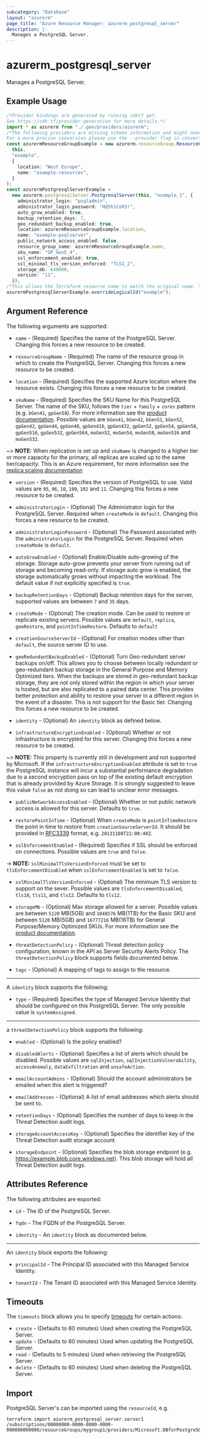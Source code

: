 ```yaml
---
subcategory: "Database"
layout: "azurerm"
page_title: "Azure Resource Manager: azurerm_postgresql_server"
description: |-
  Manages a PostgreSQL Server.
---
```


# azurerm\_postgresql\_server

Manages a PostgreSQL Server.

## Example Usage

```typescript
/*Provider bindings are generated by running cdktf get.
See https://cdk.tf/provider-generation for more details.*/
import * as azurerm from "./.gen/providers/azurerm";
/*The following providers are missing schema information and might need manual adjustments to synthesize correctly: azurerm.
For a more precise conversion please use the --provider flag in convert.*/
const azurermResourceGroupExample = new azurerm.resourceGroup.ResourceGroup(
  this,
  "example",
  {
    location: "West Europe",
    name: "example-resources",
  }
);
const azurermPostgresqlServerExample =
  new azurerm.postgresqlServer.PostgresqlServer(this, "example_1", {
    administrator_login: "psqladmin",
    administrator_login_password: "H@Sh1CoR3!",
    auto_grow_enabled: true,
    backup_retention_days: 7,
    geo_redundant_backup_enabled: true,
    location: azurermResourceGroupExample.location,
    name: "example-psqlserver",
    public_network_access_enabled: false,
    resource_group_name: azurermResourceGroupExample.name,
    sku_name: "GP_Gen5_4",
    ssl_enforcement_enabled: true,
    ssl_minimal_tls_version_enforced: "TLS1_2",
    storage_mb: 640000,
    version: "11",
  });
/*This allows the Terraform resource name to match the original name. You can remove the call if you don't need them to match.*/
azurermPostgresqlServerExample.overrideLogicalId("example");

```

## Argument Reference

The following arguments are supported:

*   `name` - (Required) Specifies the name of the PostgreSQL Server. Changing this forces a new resource to be created.

*   `resourceGroupName` - (Required) The name of the resource group in which to create the PostgreSQL Server. Changing this forces a new resource to be created.

*   `location` - (Required) Specifies the supported Azure location where the resource exists. Changing this forces a new resource to be created.

*   `skuName` - (Required) Specifies the SKU Name for this PostgreSQL Server. The name of the SKU, follows the `tier` + `family` + `cores` pattern (e.g. `bGen41`, `gpGen58`). For more information see the [product documentation](https://docs.microsoft.com/rest/api/postgresql/singleserver/servers/create#sku). Possible values are `bGen41`, `bGen42`, `bGen51`, `bGen52`, `gpGen42`, `gpGen44`, `gpGen48`, `gpGen416`, `gpGen432`, `gpGen52`, `gpGen54`, `gpGen58`, `gpGen516`, `gpGen532`, `gpGen564`, `moGen52`, `moGen54`, `moGen58`, `moGen516` and `moGen532`.

\~> **NOTE:** When replication is set up and `skuName` is changed to a higher tier or more capacity for the primary, all replicas are scaled up to the same tier/capacity. This is an Azure requirement, for more information see the [replica scaling documentation](https://docs.microsoft.com/azure/postgresql/concepts-read-replicas#scaling)

*   `version` - (Required) Specifies the version of PostgreSQL to use. Valid values are `95`, `96`, `10`, `100`, `102` and `11`. Changing this forces a new resource to be created.

*   `administratorLogin` - (Optional) The Administrator login for the PostgreSQL Server. Required when `createMode` is `default`. Changing this forces a new resource to be created.

*   `administratorLoginPassword` - (Optional) The Password associated with the `administratorLogin` for the PostgreSQL Server. Required when `createMode` is `default`.

*   `autoGrowEnabled` - (Optional) Enable/Disable auto-growing of the storage. Storage auto-grow prevents your server from running out of storage and becoming read-only. If storage auto grow is enabled, the storage automatically grows without impacting the workload. The default value if not explicitly specified is `true`.

*   `backupRetentionDays` - (Optional) Backup retention days for the server, supported values are between `7` and `35` days.

*   `createMode` - (Optional) The creation mode. Can be used to restore or replicate existing servers. Possible values are `default`, `replica`, `geoRestore`, and `pointInTimeRestore`. Defaults to `default`

*   `creationSourceServerId` - (Optional) For creation modes other than `default`, the source server ID to use.

*   `geoRedundantBackupEnabled` - (Optional) Turn Geo-redundant server backups on/off. This allows you to choose between locally redundant or geo-redundant backup storage in the General Purpose and Memory Optimized tiers. When the backups are stored in geo-redundant backup storage, they are not only stored within the region in which your server is hosted, but are also replicated to a paired data center. This provides better protection and ability to restore your server in a different region in the event of a disaster. This is not support for the Basic tier. Changing this forces a new resource to be created.

*   `identity` - (Optional) An `identity` block as defined below.

*   `infrastructureEncryptionEnabled` - (Optional) Whether or not infrastructure is encrypted for this server. Changing this forces a new resource to be created.

\~> **NOTE:** This property is currently still in development and not supported by Microsoft. If the `infrastructureEncryptionEnabled` attribute is set to `true` the PostgreSQL instance will incur a substantial performance degradation due to a second encryption pass on top of the existing default encryption that is already provided by Azure Storage. It is strongly suggested to leave this value `false` as not doing so can lead to unclear error messages.

*   `publicNetworkAccessEnabled` - (Optional) Whether or not public network access is allowed for this server. Defaults to `true`.

*   `restorePointInTime` - (Optional) When `createMode` is `pointInTimeRestore` the point in time to restore from `creationSourceServerId`. It should be provided in [RFC3339](https://www.rfc-editor.org/rfc/rfc3339) format, e.g. `20131108T22:00:40Z`.

*   `sslEnforcementEnabled` - (Required) Specifies if SSL should be enforced on connections. Possible values are `true` and `false`.

\-> **NOTE:** `sslMinimalTlsVersionEnforced` must be set to `tlsEnforcementDisabled` when `sslEnforcementEnabled` is set to `false`.

*   `sslMinimalTlsVersionEnforced` - (Optional) The minimum TLS version to support on the sever. Possible values are `tlsEnforcementDisabled`, `tls10`, `tls11`, and `tls12`. Defaults to `tls12`.

*   `storageMb` - (Optional) Max storage allowed for a server. Possible values are between `5120` MB(5GB) and `1048576` MB(1TB) for the Basic SKU and between `5120` MB(5GB) and `16777216` MB(16TB) for General Purpose/Memory Optimized SKUs. For more information see the [product documentation](https://docs.microsoft.com/azure/postgresql/concepts-pricing-tiers#storage).

*   `threatDetectionPolicy` - (Optional) Threat detection policy configuration, known in the API as Server Security Alerts Policy. The `threatDetectionPolicy` block supports fields documented below.

*   `tags` - (Optional) A mapping of tags to assign to the resource.

***

A `identity` block supports the following:

* `type` - (Required) Specifies the type of Managed Service Identity that should be configured on this PostgreSQL Server. The only possible value is `systemAssigned`.

***

a `threatDetectionPolicy` block supports the following:

*   `enabled` - (Optional) Is the policy enabled?

*   `disabledAlerts` - (Optional) Specifies a list of alerts which should be disabled. Possible values are `sqlInjection`, `sqlInjectionVulnerability`, `accessAnomaly`, `dataExfiltration` and `unsafeAction`.

*   `emailAccountAdmins` - (Optional) Should the account administrators be emailed when this alert is triggered?

*   `emailAddresses` - (Optional) A list of email addresses which alerts should be sent to.

*   `retentionDays` - (Optional) Specifies the number of days to keep in the Threat Detection audit logs.

*   `storageAccountAccessKey` - (Optional) Specifies the identifier key of the Threat Detection audit storage account.

*   `storageEndpoint` - (Optional) Specifies the blob storage endpoint (e.g. <https://example.blob.core.windows.net>). This blob storage will hold all Threat Detection audit logs.

## Attributes Reference

The following attributes are exported:

*   `id` - The ID of the PostgreSQL Server.

*   `fqdn` - The FQDN of the PostgreSQL Server.

*   `identity` - An `identity` block as documented below.

***

An `identity` block exports the following:

*   `principalId` - The Principal ID associated with this Managed Service Identity.

*   `tenantId` - The Tenant ID associated with this Managed Service Identity.

## Timeouts

The `timeouts` block allows you to specify [timeouts](https://www.terraform.io/language/resources/syntax#operation-timeouts) for certain actions:

* `create` - (Defaults to 60 minutes) Used when creating the PostgreSQL Server.
* `update` - (Defaults to 60 minutes) Used when updating the PostgreSQL Server.
* `read` - (Defaults to 5 minutes) Used when retrieving the PostgreSQL Server.
* `delete` - (Defaults to 60 minutes) Used when deleting the PostgreSQL Server.

## Import

PostgreSQL Server's can be imported using the `resourceId`, e.g.

```shell
terraform import azurerm_postgresql_server.server1 /subscriptions/00000000-0000-0000-0000-000000000000/resourceGroups/mygroup1/providers/Microsoft.DBforPostgreSQL/servers/server1
```
